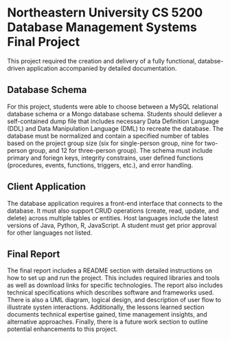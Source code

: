 # Northeastern University CS 5200 Database Management Systems Final Project
This project required the creation and delivery of a fully functional, databse-driven application accompanied by detailed documentation.
## Database Schema
For this project, students were able to choose between a MySQL relational database schema or a Mongo database schema. Students should deliever a self-contained dump file that includes necessary Data Definition Language (DDL) and Data Manipulation Language (DML) to recreate the database. The database must be normalized and contain a specified number of tables based on the project group size (six for single-person group, nine for two-person group, and 12 for three-person group). The schema must include primary and foriegn keys, integrity constrains, user defined functions (procedures, events, functions, triggers, etc.), and error handling. 
## Client Application
The database application requires a front-end interface that connects to the database. It must also support CRUD operations (create, read, update, and delete) across multiple tables or entities. Host languages include the latest versions of Java, Python, R, JavaScript. A student must get prior approval for other languages not listed.
## Final Report
The final report includes a README section with detailed instructions on how to set up and run the project. This includes required libraries and tools as well as download links for specific technologies. The report also includes technical specifications which describes software and frameworks used. There is also a UML diagram, logical design, and description of user flow to illustrate systen interactions. Additionally, the lessons learned section documents technical expertise gained, time management insights, and alternative approaches. Finally, there is a future work section to outline potential enhancements to this project.
